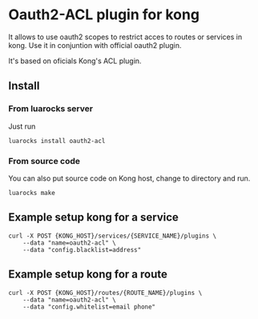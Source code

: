 # Oauth2-ACL plugin for kong

It allows to use oauth2 scopes to restrict acces to routes or services in kong. 
Use it in conjuntion with official oauth2 plugin.

It's based on oficials Kong's ACL plugin.

## Install

### From luarocks server

Just run

```
luarocks install oauth2-acl
```

### From source code

You can also put source code on Kong host, change to directory and run.

```
luarocks make
```

## Example setup kong for a service

```
curl -X POST {KONG_HOST}/services/{SERVICE_NAME}/plugins \
    --data "name=oauth2-acl" \
    --data "config.blacklist=address"
```

## Example setup kong for a route

```
curl -X POST {KONG_HOST}/routes/{ROUTE_NAME}/plugins \
    --data "name=oauth2-acl" \
    --data "config.whitelist=email phone"
```